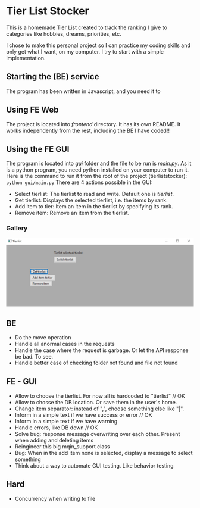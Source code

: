 # Tier List Stocker

This is a homemade Tier List created to track the ranking I give to categories like hobbies, dreams, priorities, etc.

I chose to make this personal project so I can practice my coding skills and only get what I want, on my computer. I try to start with a simple implementation.

## Starting the (BE) service
The program has been written in Javascript, and you need it to 

## Using FE Web
The project is located into *frontend* directory. It has its own README. It works independently from the rest, including the BE I have coded!!

## Using the FE GUI
The program is located into *gui* folder and the file to be run is *main.py*. 
As it is a python program, you need python installed on your computer to run it.
Here is the command to run it from the root of the project (tierliststocker):
`python gui/main.py`
There are 4 actions possible in the GUI:

* Select tierlist: The tierlist to read and write. Default one is *tierlist*.
* Get tierlist: Displays the selected tierlist, i.e. the items by rank.
* Add item to tier: Item an item in the tierlist by specifying its rank.
* Remove item: Remove an item from the tierlist.
### Gallery
![Menu](/screenshots/gui_menu.png)



## BE
* Do the move operation
* Handle all anormal cases in the requests 
* Handle the case where the request is garbage. Or let the API response be bad. To see.
* Handle better case of checking folder not found and file not found

## FE - GUI
* Allow to choose the tierlist. For now all is hardcoded to "tierlist" // OK
* Allow to chosse the DB location. Or save them in the user's home.
* Change item separator: instead of ",", choose something else like "|". 
* Inform in a simple text if we have success or error // OK
* Inform in a simple text if we have warning
* Handle errors, like DB down // OK
* Solve bug: response message overwriting over each other. Present when adding and deleting items
* Reingineer this big mqin_support class 
* Bug: When in the add item none is selected, display a message to select something 
* Think about a way to automate GUI testing. Like behavior testing 

## Hard
* Concurrency when writing to file
